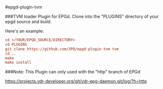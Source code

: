 #epgd-plugin-tvm

###TVM loader Plugin for EPGd.
Clone into the "PLUGINS" directory of your epgd source and build.

Here's an example:

```ini
cd </YOUR/EPGD_SOURCE/DIRECTORY>
cd PLUGINS
git clone https://github.com/3PO/epgd-plugin-tvm tvm
cd ..
make
make install
```

###Note:
This Plugin can only used with the "http" branch of EPGd

https://projects.vdr-developer.org/git/vdr-epg-daemon.git/log/?h=http
